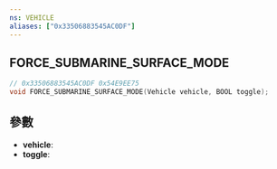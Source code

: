 ```yaml
---
ns: VEHICLE
aliases: ["0x33506883545AC0DF"]
---
```

## FORCE_SUBMARINE_SURFACE_MODE

```c
// 0x33506883545AC0DF 0x54E9EE75
void FORCE_SUBMARINE_SURFACE_MODE(Vehicle vehicle, BOOL toggle);
```


## 參數
* **vehicle**: 
* **toggle**: 

